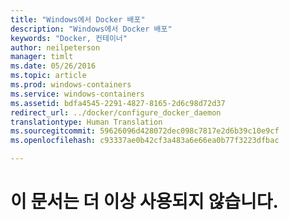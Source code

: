 ```yaml
---
title: "Windows에서 Docker 배포"
description: "Windows에서 Docker 배포"
keywords: "Docker, 컨테이너"
author: neilpeterson
manager: timlt
ms.date: 05/26/2016
ms.topic: article
ms.prod: windows-containers
ms.service: windows-containers
ms.assetid: bdfa4545-2291-4827-8165-2d6c98d72d37
redirect_url: ../docker/configure_docker_daemon
translationtype: Human Translation
ms.sourcegitcommit: 59626096d428072dec098c7817e2d6b39c10e9cf
ms.openlocfilehash: c93337ae0b42cf3a483a6e66ea0b77f3223dfbac

---
```


# 이 문서는 더 이상 사용되지 않습니다.



<!--HONumber=Sep16_HO2-->


